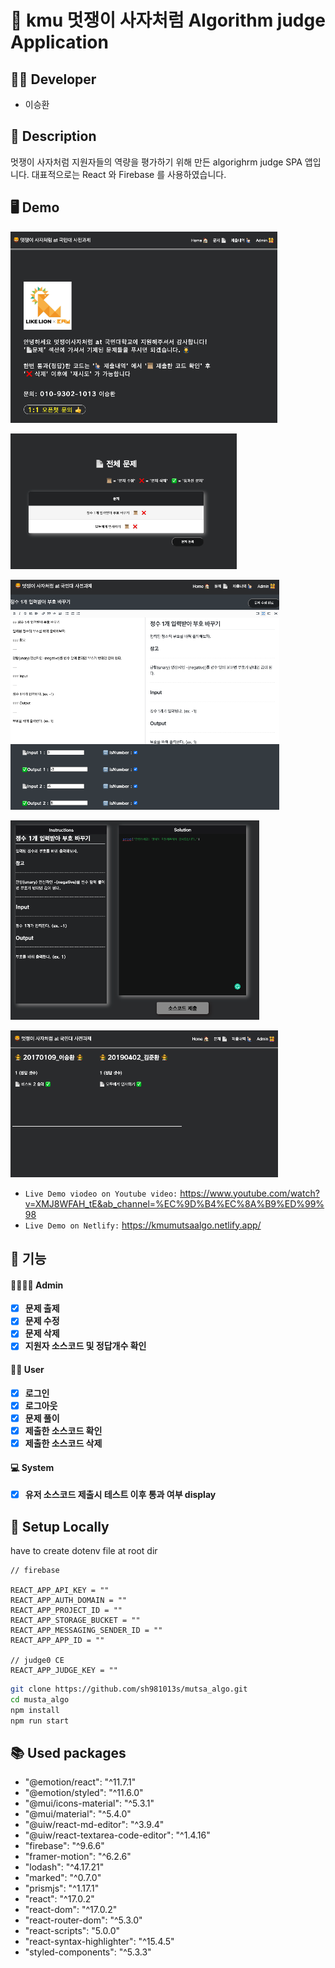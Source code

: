 # 🦁 kmu 멋쟁이 사자처럼 Algorithm judge Application

## 🙇‍♂️ Developer

- 이승환

## 📄 Description

멋쟁이 사자처럼 지원자들의 역량을 평가하기 위해 만든 algorighrm judge SPA 앱입니다.
대표적으로는 React 와 Firebase 를 사용하였습니다.

## 🖥 Demo

![](.README_images/cd43ab53.png)

![](.README_images/99a22707.png)

![](.README_images/0d57b725.png)

![](.README_images/eccbb04b.png)

![](.README_images/4d6d3f17.png)

* `Live Demo viodeo on Youtube video:` <a href="https://www.youtube.com/watch?v=XMJ8WFAH_tE&ab_channel=%EC%9D%B4%EC%8A%B9%ED%99%98" target="\_blank">https://www.youtube.com/watch?v=XMJ8WFAH_tE&ab_channel=%EC%9D%B4%EC%8A%B9%ED%99%98</a>
* `Live Demo on Netlify:` <a href="https://kmumutsaalgo.netlify.app/" target="\_blank">https://kmumutsaalgo.netlify.app/</a>

## 🎠 기능

#### 👨‍👩‍👧‍👧 Admin

- [x] **문제 출제**
- [x] **문제 수정**
- [x] **문제 삭제**
- [x] **지원자 소스코드 및 정답개수 확인**

#### 👩‍🌾 User

- [x] **로그인**
- [x] **로그아웃**
- [x] **문제 풀이**
- [x] **제출한 소스코드 확인**
- [x] **제출한 소스코드 삭제**

#### 💻 System

- [x] **유저 소스코드 제출시 테스트 이후 통과 여부 display**

## 📀 Setup Locally

have to create dotenv file at root dir 

```dotenv
// firebase

REACT_APP_API_KEY = ""
REACT_APP_AUTH_DOMAIN = ""
REACT_APP_PROJECT_ID = ""
REACT_APP_STORAGE_BUCKET = ""
REACT_APP_MESSAGING_SENDER_ID = ""
REACT_APP_APP_ID = ""

// judge0 CE
REACT_APP_JUDGE_KEY = ""
```

```bash
git clone https://github.com/sh981013s/mutsa_algo.git
cd musta_algo
npm install
npm run start
```

## 📚 Used packages

- "@emotion/react": "^11.7.1"
- "@emotion/styled": "^11.6.0"
- "@mui/icons-material": "^5.3.1"
- "@mui/material": "^5.4.0"
- "@uiw/react-md-editor": "^3.9.4"
- "@uiw/react-textarea-code-editor": "^1.4.16"
- "firebase": "^9.6.6"
- "framer-motion": "^6.2.6"
- "lodash": "^4.17.21"
- "marked": "^0.7.0"
- "prismjs": "^1.17.1"
- "react": "^17.0.2"
- "react-dom": "^17.0.2"
- "react-router-dom": "^5.3.0"
- "react-scripts": "5.0.0"
- "react-syntax-highlighter": "^15.4.5"
- "styled-components": "^5.3.3"


